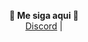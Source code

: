 <p align='center'>
  <b>🎨 Me siga aqui  🎨</b><br>  
  <a href="https://discord.gg/QYTGmf4XuR">Discord</a> |
</p>